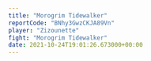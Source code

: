 ```yaml
---
title: "Morogrim Tidewalker"
reportCode: "BNhy3GwzCKJA89Vn"
player: "Zizounette"
fight: "Morogrim Tidewalker"
date: 2021-10-24T19:01:26.673000+00:00
---
```

